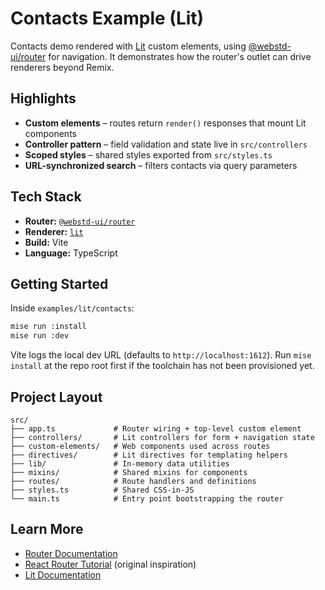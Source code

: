 # Contacts Example (Lit)

Contacts demo rendered with [Lit](https://lit.dev/) custom elements, using [@webstd-ui/router](../../../packages/router) for navigation. It demonstrates how the router's outlet can drive renderers beyond Remix.

## Highlights

- **Custom elements** – routes return `render()` responses that mount Lit components
- **Controller pattern** – field validation and state live in `src/controllers`
- **Scoped styles** – shared styles exported from `src/styles.ts`
- **URL-synchronized search** – filters contacts via query parameters

## Tech Stack

- **Router:** [`@webstd-ui/router`](../../../packages/router)
- **Renderer:** [`lit`](https://www.npmjs.com/package/lit)
- **Build:** Vite
- **Language:** TypeScript

## Getting Started

Inside `examples/lit/contacts`:

```sh
mise run :install
mise run :dev
```

Vite logs the local dev URL (defaults to `http://localhost:1612`). Run `mise install` at the repo root first if the toolchain has not been provisioned yet.

## Project Layout

```
src/
├── app.ts             # Router wiring + top-level custom element
├── controllers/       # Lit controllers for form + navigation state
├── custom-elements/   # Web components used across routes
├── directives/        # Lit directives for templating helpers
├── lib/               # In-memory data utilities
├── mixins/            # Shared mixins for components
├── routes/            # Route handlers and definitions
├── styles.ts          # Shared CSS-in-JS
└── main.ts            # Entry point bootstrapping the router
```

## Learn More

- [Router Documentation](../../../packages/router)
- [React Router Tutorial](https://reactrouter.com/tutorials/address-book) (original inspiration)
- [Lit Documentation](https://lit.dev/docs/)
